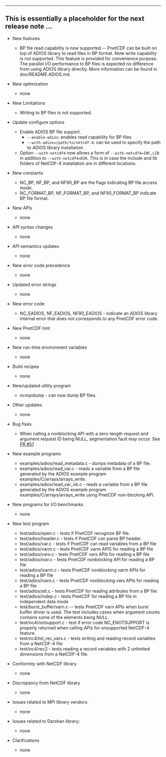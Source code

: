 ------------------------------------------------------------------------------
This is essentially a placeholder for the next release note ...
------------------------------------------------------------------------------

* New features
  + BP file read capability is now supported -- PnetCDF can be built on top of
    ADIOS library to read files in BP format. Note write capability is not
    supported. This feature is provided for convenience purpose. The parallel
    I/O performance to BP files is expected no difference from using ADIOS
    library directly. More information can be found in doc/README.ADIOS.md.

* New optimization
  + none

* New Limitations
  + Writing to BP files is not supported.

* Update configure options
  + Enable ADIOS BP file support.
    - `--enable-adios`: enables read capability for BP files
    - `--with-adios=/path/to/netcdf-4`: can be used to specify the path to
      ADIOS library installation
  + Option `--with-netcdf4` now allows a form of `--with-netcdf4=INC,LIB` in
    addition to `--with-netcdf4=DIR`. This is in case the include and lib
    folders of NetCDF-4 installation are in different locations.

* New constants
  + NC_BP, NF_BP, and NF90_BP are the flags indicating BP file access mode.
  + NC_FORMAT_BP, NF_FORMAT_BP, and NF90_FORMAT_BP indicate BP file format.

* New APIs
  + none

* API syntax changes
  + none

* API semantics updates
  + none

* New error code precedence
  + none

* Updated error strings
  + none

* New error code
  + NC_EADIOS, NF_EADIOS, NF90_EADIOS - indicate an ADIOS library internal
    error that does not corresponds to any PnetCDF error code.

* New PnetCDF hint
  + none

* New run-time environment variables
  + none

* Build recipes
  + none

* New/updated utility program
  + ncmpidump - can now dump BP files.

* Other updates:
  + none

* Bug fixes
  + When calling a nonblocking API with a zero-length request and argument
    request ID being NULL, segmentation fault may occur. See
    [PR #51](https://github.com/Parallel-NetCDF/PnetCDF/pull/51)

* New example programs
  + examples/adios/read_metadata.c - dumps metadata of a BP file.
  + examples/adios/read_var.c - reads a variable from a BP file generated by
    the ADIOS example program examples/C/arrays/arrays_write.
  + examples/adios/read_var_nb.c - reads a variable from a BP file generated
    by the  ADIOS example program examples/C/arrays/arrays_write using PnetCDF
    non-blocking API.

* New programs for I/O benchmarks
  + none

* New test program
  + test/adios/open.c - tests if PnetCDF recognize BP file.
  + test/adios/header.c - tests if PnetCDF can parse BP header.
  + test/adios/var.c - tests if PnetCDF can read variables from a BP file
  + test/adios/varm.c - tests PnetCDF varm APIS for reading a BP file
  + test/adios/vars.c - tests PnetCDF vars APIs for reading a BP file
  + test/adios/ivar.c - tests PnetCDF nonblocking API for reading a BP file
  + test/adios/ivarm.c - tests PnetCDF nonblocking varm APIs for reading a BP
    file
  + test/adios/ivars.c - tests PnetCDF nonblocking vars APIs for reading a BP
    file
  + test/adios/att.c - tests PnetCDF for reading attributes from a BP file
  + test/adios/indep.c - tests PnetCDF for reading a BP file in independent
    data mode
  + test/burst_buffer/varn.c -- tests PnetCDF varn APIs when burst buffer
    driver is used. The test includes cases when argument counts contains some
    of the elements being NULL.
  + test/nc4/notsupport.c - test if error code NC_ENOTSUPPORT is properly
    returned when calling APIs for unsupported NetCDF-4 feature.
  + test/nc4/tst_rec_vars.c - tests writing and reading record variables from
    a NetCDF-4 file
  + test/nc4/rec2 - tests reading a record variables with 2 unlimited
    dimensions from a NetCDF-4 file.

* Conformity with NetCDF library
  + none

* Discrepancy from NetCDF library
  + none

* Issues related to MPI library vendors:
  + none

* Issues related to Darshan library:
  + none

* Clarifications
  + none

